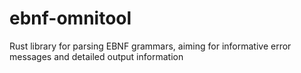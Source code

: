 # ebnf-omnitool
Rust library for parsing EBNF grammars, aiming for informative error messages and detailed output information
